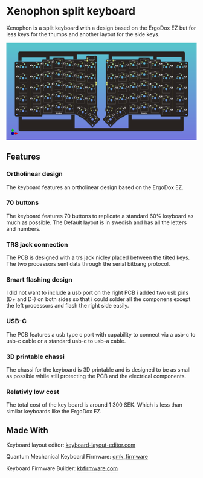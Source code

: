 # Xenophon split keyboard

Xenophon is a split keyboard with a design based on the ErgoDox EZ but for less keys for the thumps and another layout for the side keys.

![Alt text](./Images/xenophon_ort_no3d.png?raw=true "The PCB for the keyboard.")

## Features

### Ortholinear design

The keyboard features an ortholinear design based on the ErgoDox EZ.

### 70 buttons

The keyboard features 70 buttons to replicate a standard 60% keyboard as much as possible.
The Default layout is in swedish and has all the letters and numbers.

### TRS jack connection

The PCB is designed with a trs jack nicley placed between the tilted keys.
The two processors sent data through the serial bitbang protocol.

### Smart flashing design

I did not want to include a usb port on the right PCB i added two usb pins (D+ and D-) on both sides so that i could solder all the componens except the left processors and flash the right side easily.

### USB-C

The PCB features a usb type c port with capability to connect via a usb-c to usb-c cable or a standard usb-c to usb-a cable.

### 3D printable chassi

The chassi for the keyboard is 3D printable and is designed to be as small as possible while still protecting the PCB and the electrical components.

### Relativly low cost

The total cost of the key board is around 1 300 SEK.
Which is less than similar keyboards like the ErgoDox EZ.

## Made With

Keyboard layout editor: [keyboard-layout-editor.com](http://www.keyboard-layout-editor.com/)

Quantum Mechanical Keyboard Firmware: [qmk_firmware](https://github.com/qmk/qmk_firmware)

Keyboard Firmware Builder: [kbfirmware.com](https://kbfirmware.com/)
